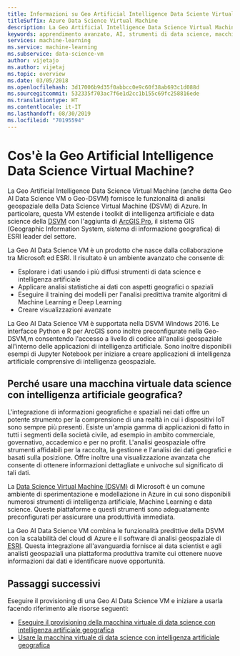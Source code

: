 ```yaml
---
title: Informazioni su Geo Artificial Intelligence Data Sciente Virtual Machine
titleSuffix: Azure Data Science Virtual Machine
description: La Geo Artificial Intelligence Data Science Virtual Machine mette a disposizione le funzionalità di ArcGIS Pro per l'elaborazione dei dati geografici, oltre ai toolkit di data science, Python ed R per l'uso di Machine Learning e intelligenza artificiale.
keywords: apprendimento avanzato, AI, strumenti di data science, macchina virtuale per data science, analisi geospaziale
services: machine-learning
ms.service: machine-learning
ms.subservice: data-science-vm
author: vijetajo
ms.author: vijetaj
ms.topic: overview
ms.date: 03/05/2018
ms.openlocfilehash: 3d17006b9d35f0abbcc0e9c60f38ab693c1d088d
ms.sourcegitcommit: 532335f703ac7f6e1d2cc1b155c69fc258816ede
ms.translationtype: HT
ms.contentlocale: it-IT
ms.lasthandoff: 08/30/2019
ms.locfileid: "70195594"
---
```

# <a name="what-is-the-geo-artificial-intelligence-data-science-virtual-machine"></a>Cos'è la Geo Artificial Intelligence Data Science Virtual Machine?

La Geo Artificial Intelligence Data Science Virtual Machine (anche detta Geo AI Data Science VM o Geo-DSVM) fornisce le funzionalità di analisi geospaziale della Data Science Virtual Machine (DSVM) di Azure. In particolare, questa VM estende i toolkit di intelligenza artificiale e data science della [DSVM](overview.md) con l'aggiunta di [ArcGIS Pro](https://www.esri.com/arcgis/products/arcgis-pro/overview), il sistema GIS (Geographic Information System, sistema di informazione geografica) di ESRI leader del settore.

 La Geo AI Data Science VM è un prodotto che nasce dalla collaborazione tra Microsoft ed ESRI. Il risultato è un ambiente avanzato che consente di:

- Esplorare i dati usando i più diffusi strumenti di data science e intelligenza artificiale
- Applicare analisi statistiche ai dati con aspetti geografici o spaziali
- Eseguire il training dei modelli per l'analisi predittiva tramite algoritmi di Machine Learning e Deep Learning
- Creare visualizzazioni avanzate

La Geo AI Data Science VM è supportata nella DSVM Windows 2016. Le interfacce Python e R per ArcGIS sono inoltre preconfigurate nella Geo-DSVM,m consentendo l'accesso a livello di codice all'analisi geospaziale all'interno delle applicazioni di intelligenza artificiale. Sono inoltre disponibili esempi di Jupyter Notebook per iniziare a creare applicazioni di intelligenza artificiale comprensive di intelligenza geospaziale.


## <a name="why-geo-ai-data-science-vm"></a>Perché usare una macchina virtuale data science con intelligenza artificiale geografica? 

L'integrazione di informazioni geografiche e spaziali nei dati offre un potente strumento per la comprensione di una realtà in cui i dispositivi IoT sono sempre più presenti. Esiste un'ampia gamma di applicazioni di fatto in tutti i segmenti della società civile, ad esempio in ambito commerciale, governativo, accademico e per no profit. L'analisi geospaziale offre strumenti affidabili per la raccolta, la gestione e l'analisi dei dati geografici e basati sulla posizione. Offre inoltre una visualizzazione avanzata che consente di ottenere informazioni dettagliate e univoche sul significato di tali dati.

La [Data Science Virtual Machine (DSVM)](overview.md) di Microsoft è un comune ambiente di sperimentazione e modellazione in Azure in cui sono disponibili numerosi strumenti di intelligenza artificiale, Machine Learning e data science. Queste piattaforme e questi strumenti sono adeguatamente preconfigurati per assicurare una produttività immediata.

La Geo AI Data Science VM combina le funzionalità predittive della DSVM con la scalabilità del cloud di Azure e il software di analisi geospaziale di [ESRI](https://www.esri.com). Questa integrazione all'avanguardia fornisce ai data scientist e agli analisti geospaziali una piattaforma produttiva tramite cui ottenere nuove informazioni dai dati e identificare nuove opportunità.


## <a name="next-steps"></a>Passaggi successivi

Eseguire il provisioning di una Geo AI Data Science VM e iniziare a usarla facendo riferimento alle risorse seguenti:

* [Eseguire il provisioning della macchina virtuale di data science con intelligenza artificiale geografica](provision-geo-ai-dsvm.md)
* [Usare la macchina virtuale di data science con intelligenza artificiale geografica](use-geo-ai-dsvm.md)
